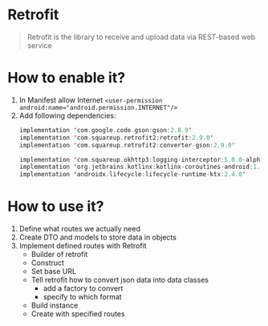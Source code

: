 # Retrofit

> Retrofit is the library to receive and upload data via REST-based web service

# How to enable it?

1. In Manifest allow Internet
   ```<user-permission android:name="android.permission.INTERNET"/>```
2. Add following dependencies:  
   ```kotlin
   implementation 'com.google.code.gson:gson:2.8.9'
   implementation 'com.squareup.retrofit2:retrofit:2.9.0'
   implementation 'com.squareup.retrofit2:converter-gson:2.9.0'
   
   implementation 'com.squareup.okhttp3:logging-interceptor:5.0.0-alpha.1'
   implementation 'org.jetbrains.kotlinx:kotlinx-coroutines-android:1.5.2-native-mt'
   implementation 'androidx.lifecycle:lifecycle-runtime-ktx:2.4.0'
   ```

# How to use it?

1. Define what routes we actually need
2. Create DTO and models to store data in objects
3. Implement defined routes with Retrofit
   - Builder of retrofit
   - Construct
   - Set base URL
   - Tell retrofit how to convert json data into data classes
     - add a factory to convert
     - specify to which format
   - Build instance
   - Create with specified routes
